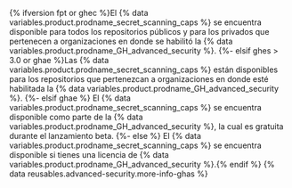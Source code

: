 {% ifversion fpt or ghec %}El {% data variables.product.prodname_secret_scanning_caps %} se encuentra disponible para todos los repositorios públicos y para los privados que pertenecen a organizaciones en donde se habilitó la {% data variables.product.prodname_GH_advanced_security %}.
{%- elsif ghes > 3.0 or ghae %}Las {% data variables.product.prodname_secret_scanning_caps %} están disponibles para los repositorios que pertenezcan a organizaciones en donde esté habilitada la {% data variables.product.prodname_GH_advanced_security %}.
{%- elsif ghae %}
El {% data variables.product.prodname_secret_scanning_caps %} se encuentra disponible como parte de la {% data variables.product.prodname_GH_advanced_security %}, la cual es gratuita durante el lanzamiento beta.
{%- else %}
El {% data variables.product.prodname_secret_scanning_caps %} se encuentra disponible si tienes una licencia de {% data variables.product.prodname_GH_advanced_security %}.{% endif %} {% data reusables.advanced-security.more-info-ghas %}
